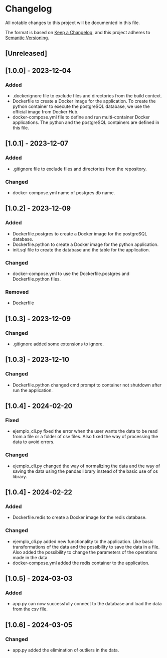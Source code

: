 # Changelog

All notable changes to this project will be documented in this file.

The format is based on [Keep a Changelog](https://keepachangelog.com/en/1.0.0/),
and this project adheres to [Semantic Versioning](https://semver.org/spec/v2.0.0.html).

## [Unreleased]

## [1.0.0] - 2023-12-04

### Added

- .dockerignore file to exclude files and directories from the build context.
- Dockerfile to create a Docker image for the application. To create the python container to execute the postgreSQL database, we use the official image from Docker Hub.
- docker-compose.yml file to define and run multi-container Docker applications. The python and the postgreSQL containers are defined in this file.

## [1.0.1] - 2023-12-07

### Added

- .gitignore file to exclude files and directories from the repository.

### Changed

- docker-compose.yml name of postgres db name.

## [1.0.2] - 2023-12-09

### Added

- Dockerfile.postgres to create a Docker image for the postgreSQL database.
- Dockerfile.python to create a Docker image for the python application.
- init.sql file to create the database and the table for the application.

### Changed

- docker-compose.yml to use the Dockerfile.postgres and Dockerfile.python files.

### Removed

- Dockerfile

## [1.0.3] - 2023-12-09

### Changed

- .gitignore added some extensions to ignore.

## [1.0.3] - 2023-12-10

### Changed

- Dockerfile.python changed cmd prompt to container not shutdown after run the application.

## [1.0.4] - 2024-02-20

### Fixed

- ejemplo_cli.py fixed the error when the user wants the data to be read from a file or a folder of csv files. Also fixed the way of processing the data to avoid errors.

### Changed

- ejemplo_cli.py changed the way of normalizing the data and the way of saving the data using the pandas library instead of the basic use of os library.

## [1.0.4] - 2024-02-22

### Added

- Dockerfile.redis to create a Docker image for the redis database.

### Changed

- ejemplo_cli.py added new functionality to the application. Like basic transformations of the data and the possibility to save the data in a file. Also added the possibility to change the parameters of the operations made in the data.
- docker-compose.yml added the redis container to the application.

## [1.0.5] - 2024-03-03

### Added
- app.py can now successfully connect to the database and load the data from the csv file.

## [1.0.6] - 2024-03-05

### Changed
- app.py added the elimination of outliers in the data.